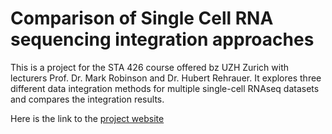 # Comparison of Single Cell RNA sequencing integration approaches

This is a project for the STA 426 course offered bz UZH Zurich with lecturers Prof. Dr. Mark Robinson and Dr. Hubert Rehrauer. It explores three different data integration methods for multiple single-cell RNAseq datasets and compares the integration results.

Here is the link to the [project website](https://jeprob.github.io/project-scrnaseq-integration-comparison/)
